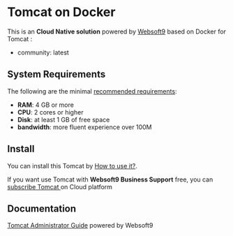 # Tomcat  on Docker  

This is an **Cloud Native solution** powered by [Websoft9](https://www.websoft9.com) based on Docker for Tomcat :

 - community:  latest


## System Requirements

The following are the minimal [recommended requirements](https://github.com/tomcat/tomcat):

* **RAM**: 4 GB or more
* **CPU**: 2 cores or higher
* **Disk**: at least 1 GB of free space
* **bandwidth**: more fluent experience over 100M  

## Install

You can install this Tomcat  by [How to use it?](https://github.com/Websoft9/docker-library#how-to-use-it).   

If you want use Tomcat  with **Websoft9 Business Support** free, you can [subscribe Tomcat ](https://www.websoft9.com/apps) on Cloud platform

## Documentation

[Tomcat  Administrator Guide](https://support.websoft9.com/docs/tomcat) powered by Websoft9